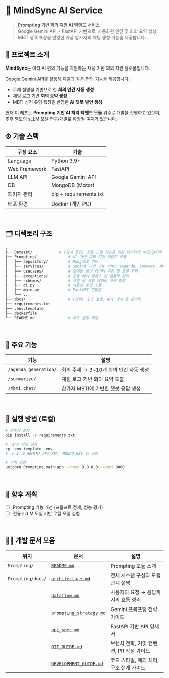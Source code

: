 # 🧠 MindSync AI Service

> **Prompting 기반 회의 지원 AI 백엔드 서비스**  
> Google Gemini API + FastAPI 기반으로, 자동화된 안건 및 회의 요약 생성, MBTI 성격 특징을 반영한 가상 참가자의 채팅 생성 기능을 제공합니다.



## 📌 프로젝트 소개

**MindSync**는 여러 AI 편의 기능을 지원하는 채팅 기반 회의 지원 플랫폼입니다.

Google Gemini API를 활용해 다음과 같은 편의 기능을 제공합니다:

- 주제 설명을 기반으로 한 **회의 안건 자동 생성**
- 채팅 로그 기반 **회의 요약 생성**
- MBTI 성격 유형 특징을 반영한 **AI 챗봇 발언 생성**

현재 이 레포는 **Prompting 기반 AI 처리 백엔드 모듈** 위주로 개발을 진행하고 있으며, 
추후 별도의 sLLM 모델 연구/개발로 확장될 여지가 있습니다.



## ⚙️ 기술 스택

| 구성 요소     | 기술                   |
|---------------|----------------------|
| Language      | Python 3.9+          |
| Web Framework | FastAPI              |
| LLM API       | Google Gemini API    |
| DB            | MongoDB (Motor)      |
| 패키지 관리    | pip + requirements.txt |
| 배포 환경     | Docker (개인 PC)       |

<br/>

## 🗂️ 디렉토리 구조

```bash
.
├── Dataset/            # (일시 중단) 전용 모델 학습을 위한 데이터셋 수집/전처리 폴더
├── Prompting/              # AI 기반 회의 지원 백엔드 모듈
│   ├── repository/         # MongoDB 연동
│   ├── services/           # Gemini 기반 기능 서비스 (agenda, summary, mbti_chat)
│   ├── usecases/           # 도메인 중심 데이터 구성 및 흐름 처리
│   ├── exceptions/         # 공통 예외 클래스 및 핸들러 정의
│   ├── schemas/            # 요청 및 응답 데이터 구조 정의
│   ├── di.py               # 의존성 주입 모듈
│   ├── main.py             # FastAPI 진입점
│   └── ...
├── docs/                   # (선택) 구조 설명, API 명세 등 문서화
├── requirements.txt
├── .env.template
├── dockerfile
└── README.md               # 루트 설명 파일
```

<br/>

## 🚀 주요 기능


| 기능                  | 설명                       |
|---------------------|--------------------------|
| `/agenda_generation/` | 	회의 주제 → 3~10개 회의 안건 자동 생성 |
| `/summarize/`         | 채팅 로그 기반 회의 요약 도출 |
| `/mbti_chat/`         | 참가자 MBTI에 기반한 챗봇 응답 생성 |

<br/>

## 🧪 실행 방법 (로컬)

```bash
# 의존성 설치
pip install -r requirements.txt

# .env 파일 생성
cp .env.template .env
# .env 내 GEMINI_API_KEY, MONGO_URI 등 설정

# 서버 실행
uvicorn Prompting.main:app --host 0.0.0.0 --port 8000
```

<br/>

## 🧩 향후 계획
- [ ] Prompting 기능 개선 (프롬프트 정제, 성능 평가)
- [ ] 전용 sLLM 도입 기반 로컬 모델 실험

<br/>

## 🧑‍💻 개발 문서 모음

| 위치                | 문서                                                      | 설명                        |
|-------------------|---------------------------------------------------------|---------------------------|
| `Prompting/`      | [`README.md`](./Prompting/README.md)                    | Prompting 모듈 소개           |
| `Prompting/docs/` | [`architecture.md`](./Prompting/docs/architecture.md)             | 전체 시스템 구성과 모듈 관계 설명       |
|                   | [`dataflow.md`](./Prompting/docs/dataflow.md)                     | 사용자의 요청 → 응답까지의 흐름 정리     |
|                   | [`prompting_strategy.md`](./Prompting/docs/prompting_strategy.md) | Gemini 프롬프팅 전략 가이드        |
|                   | [`api_spec.md`](./Prompting/docs/api_spec.md)                     | FastAPI 기반 API 명세서        |
|                   | [`GIT_GUIDE.md`](./Prompting/docs/GIT_GUIDE.md)                   | 브랜치 전략, 커밋 컨벤션, PR 작성 가이드 |
|                   | [`DEVELOPMENT_GUIDE.md`](./Prompting/docs/DEVELOPMENT_GUIDE.md)   | 코드 스타일, 예외 처리, 구조 설계 가이드  |


